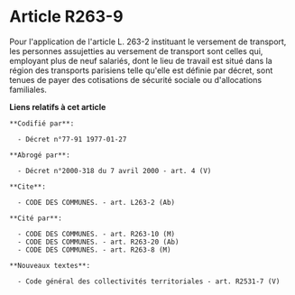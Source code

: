 # Article R263-9

Pour l'application de l'article L. 263-2 instituant le versement de transport, les personnes assujetties au versement de
transport sont celles qui, employant plus de neuf salariés, dont le lieu de travail est situé dans la région des transports
parisiens telle qu'elle est définie par décret, sont tenues de payer des cotisations de sécurité sociale ou d'allocations
familiales.

**Liens relatifs à cet article**

	**Codifié par**:

	  - Décret n°77-91 1977-01-27

	**Abrogé par**:

	  - Décret n°2000-318 du 7 avril 2000 - art. 4 (V)

	**Cite**:

	  - CODE DES COMMUNES. - art. L263-2 (Ab)

	**Cité par**:

	  - CODE DES COMMUNES. - art. R263-10 (M)
	  - CODE DES COMMUNES. - art. R263-20 (Ab)
	  - CODE DES COMMUNES. - art. R263-8 (M)

	**Nouveaux textes**:

	  - Code général des collectivités territoriales - art. R2531-7 (V)
